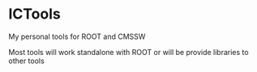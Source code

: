 ICTools
=======

My personal tools for ROOT and CMSSW

Most tools will work standalone with ROOT or will be provide libraries to other tools

